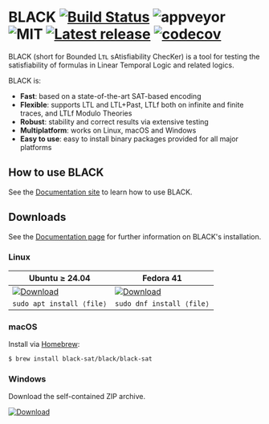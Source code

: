 # BLACK [![Build Status](https://api.cirrus-ci.com/github/black-sat/black.svg)](https://cirrus-ci.com/github/black-sat/black) ![appveyor](https://ci.appveyor.com/api/projects/status/github/black-sat/black?branch=master&svg=true) ![MIT](https://img.shields.io/badge/license-MIT-brightgreen) [![Latest release](https://badgen.net/github/release/black-sat/black)](https://github.com/black-sat/black/releases/tag/v25.06.0) [![codecov](https://codecov.io/gh/black-sat/black/branch/master/graph/badge.svg?token=ZETQF5NZ6X)](https://codecov.io/gh/black-sat/black)

BLACK (short for Bounded Lᴛʟ sAtisfiability ChecKer) is a tool for testing the
satisfiability of formulas in Linear Temporal Logic and related logics.

BLACK is:
* **Fast**: based on a state-of-the-art SAT-based encoding 
* **Flexible**: supports LTL and LTL+Past, LTLf both on infinite and finite traces, and LTLf Modulo Theories
* **Robust**: stability and correct results via extensive testing
* **Multiplatform**: works on Linux, macOS and Windows
* **Easy to use**: easy to install binary packages provided for all major platforms

## How to use BLACK

See the [Documentation site][Doc] to learn how to use BLACK.

## Downloads

See the [Documentation page][Doc] for further information on BLACK's installation.

### Linux

| Ubuntu ≥ 24.04             | Fedora 41 |
|----------------------------|------------------------------|
| [![Download](https://badgen.net/badge/Download%20v25.06.0/.deb/green)][pkg.deb] | [![Download](https://badgen.net/badge/Download%20v25.06.0/.rpm/green)][pkg.rpm]   |
| `sudo apt install ⟨file⟩` | `sudo dnf install ⟨file⟩` |


### macOS

Install via [Homebrew][brew]:

```
$ brew install black-sat/black/black-sat
```

### Windows

Download the self-contained ZIP archive.

[![Download](https://badgen.net/badge/Download%20v25.06.0/.zip/green)][pkg.win]

[Doc]: https://www.black-sat.org
[brew]: https://brew.sh
[pkg.deb]: https://github.com/black-sat/black/releases/download/v25.06.0/black-sat-25.06.0-1.x86_64.deb
[pkg.rpm]: https://github.com/black-sat/black/releases/download/v25.06.0/black-sat-25.06.0-1.x86_64.rpm
[pkg.win]: https://github.com/black-sat/black/releases/download/v25.06.0/black-25.06.0-win-x64.zip